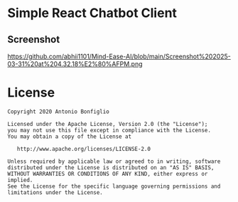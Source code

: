 # Simple React Chatbot Client


## Screenshot
https://github.com/abhii1101/Mind-Ease-AI/blob/main/Screenshot%202025-03-31%20at%204.32.18%E2%80%AFPM.png


# License

```
Copyright 2020 Antonio Bonfiglio

Licensed under the Apache License, Version 2.0 (the "License");
you may not use this file except in compliance with the License.
You may obtain a copy of the License at

   http://www.apache.org/licenses/LICENSE-2.0

Unless required by applicable law or agreed to in writing, software
distributed under the License is distributed on an "AS IS" BASIS,
WITHOUT WARRANTIES OR CONDITIONS OF ANY KIND, either express or implied.
See the License for the specific language governing permissions and
limitations under the License.
```

